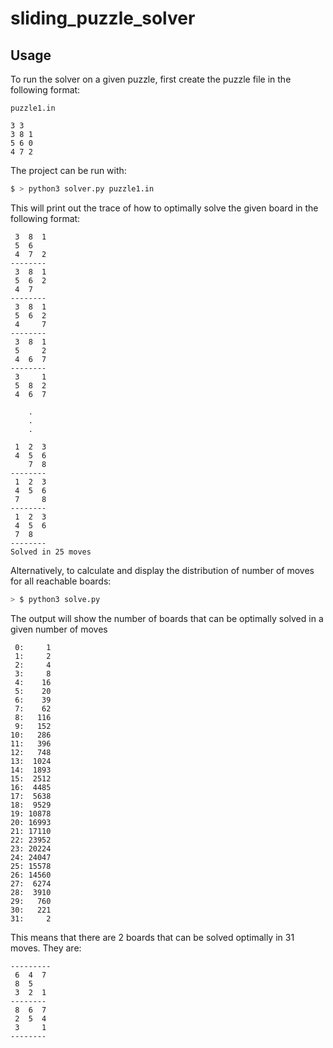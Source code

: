 # sliding_puzzle_solver

## Usage
To run the solver on a given puzzle, first create the puzzle file in the following format:

`puzzle1.in`
```
3 3
3 8 1
5 6 0
4 7 2
```

The project can be run with:
```bash
$ > python3 solver.py puzzle1.in
```

This will print out the trace of how to optimally solve the given board in the following format:
```
 3  8  1
 5  6   
 4  7  2
--------
 3  8  1
 5  6  2
 4  7   
--------
 3  8  1
 5  6  2
 4     7
--------
 3  8  1
 5     2
 4  6  7
--------
 3     1
 5  8  2
 4  6  7

    .
    .
    .

 1  2  3
 4  5  6
    7  8
--------
 1  2  3
 4  5  6
 7     8
--------
 1  2  3
 4  5  6
 7  8   
--------
Solved in 25 moves
```

Alternatively, to calculate and display the distribution of number of moves for all reachable boards:
```bash
> $ python3 solve.py
```

The output will show the number of boards that can be optimally solved in a given number of moves
```
 0:     1
 1:     2
 2:     4
 3:     8
 4:    16
 5:    20
 6:    39
 7:    62
 8:   116
 9:   152
10:   286
11:   396
12:   748
13:  1024
14:  1893
15:  2512
16:  4485
17:  5638
18:  9529
19: 10878
20: 16993
21: 17110
22: 23952
23: 20224
24: 24047
25: 15578
26: 14560
27:  6274
28:  3910
29:   760
30:   221
31:     2
```

This means that there are 2 boards that can be solved optimally in 31 moves. They are:
```
---------
 6  4  7
 8  5
 3  2  1
--------
 8  6  7
 2  5  4
 3     1
--------
```
